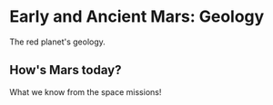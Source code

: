 Early and Ancient Mars: Geology
====================

The red planet's geology.

## How's Mars today?

What we know from the space missions!



